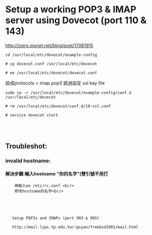 # Setup a working POP3 & IMAP server using Dovecot (port 110 & 143)

http://izero.pixnet.net/blog/post/17061915

```
cd /usr/local/etc/dovecot/example-config 
```

```
# cp dovecot.conf /usr/local/etc/dovecot
```

```
# ee /usr/local/etc/dovecot/dovecot.conf
```

設成protocols = imap pop3 
跳過設定
ssl key file

```
sudo cp -r /usr/local/etc/dovecot/example-config/conf.d /usr/local/etc/dovecot
```

```
# rm /usr/local/etc/dovecot/conf.d/10-ssl.conf
```

```
# service dovecot start
```
<br/>
<br/>

## Troubleshot:

### invalid hostname:<br/>
#### 解決步驟:輸入hostname "你的名字"(雙引號不用打 <br/>
        再輸入ee /etc/rc.conf <br/>
        修改hostname的名字<br/>
        
        
        
        
        
       Setup POP3s and IMAPs (port 993 & 995)
       
       http://mail.lsps.tp.edu.tw/~gsyan/freebsd2001/mail.html
